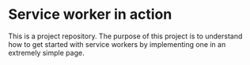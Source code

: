# Service worker in action
This is a project repository. The purpose of this project is to understand how to get started with service workers by implementing one in an extremely simple page.